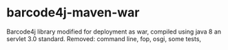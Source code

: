 # barcode4j-maven-war
Barcode4j library modified for deployment as war, compiled using java 8 an servlet 3.0 standard.
Removed: command line, fop, osgi, some tests,
